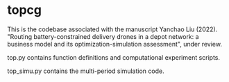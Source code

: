 # topcg

This is the codebase associated with the manuscript Yanchao Liu (2022). "Routing battery-constrained delivery drones in a depot network: a
business model and its optimization-simulation assessment", under review.

top.py contains function definitions and computational experiment scripts. 

top_simu.py contains the multi-period simulation code. 

